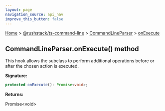 ```yaml
---
layout: page
navigation_source: api_nav
improve_this_button: false
---
```



[Home](./index.md) &gt; [@rushstack/ts-command-line](./ts-command-line.md) &gt; [CommandLineParser](./ts-command-line.commandlineparser.md) &gt; [onExecute](./ts-command-line.commandlineparser.onexecute.md)

## CommandLineParser.onExecute() method

This hook allows the subclass to perform additional operations before or after the chosen action is executed.

<b>Signature:</b>

```typescript
protected onExecute(): Promise<void>;
```
<b>Returns:</b>

Promise&lt;void&gt;
